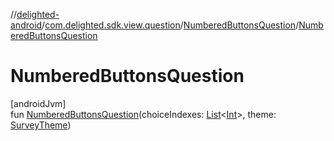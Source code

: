 //[delighted-android](../../../index.md)/[com.delighted.sdk.view.question](../index.md)/[NumberedButtonsQuestion](index.md)/[NumberedButtonsQuestion](-numbered-buttons-question.md)

# NumberedButtonsQuestion

[androidJvm]\
fun [NumberedButtonsQuestion](-numbered-buttons-question.md)(choiceIndexes: [List](https://kotlinlang.org/api/latest/jvm/stdlib/kotlin.collections/-list/index.html)&lt;[Int](https://kotlinlang.org/api/latest/jvm/stdlib/kotlin/-int/index.html)&gt;, theme: [SurveyTheme](../../com.delighted.sdk.domain/-survey-theme/index.md))
